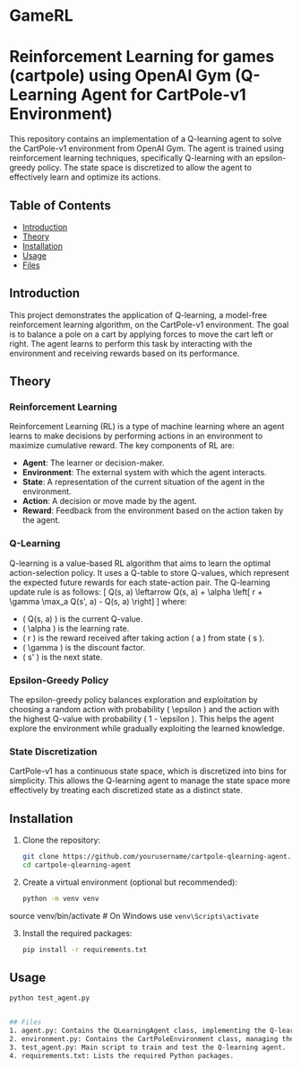 # GameRL


# Reinforcement Learning for games (cartpole) using OpenAI Gym (Q-Learning Agent for CartPole-v1 Environment)

This repository contains an implementation of a Q-learning agent to solve the CartPole-v1 environment from OpenAI Gym. The agent is trained using reinforcement learning techniques, specifically Q-learning with an epsilon-greedy policy. The state space is discretized to allow the agent to effectively learn and optimize its actions.

## Table of Contents
- [Introduction](#introduction)
- [Theory](#theory)
- [Installation](#installation)
- [Usage](#usage)
- [Files](#files)

## Introduction
This project demonstrates the application of Q-learning, a model-free reinforcement learning algorithm, on the CartPole-v1 environment. The goal is to balance a pole on a cart by applying forces to move the cart left or right. The agent learns to perform this task by interacting with the environment and receiving rewards based on its performance.

## Theory
### Reinforcement Learning
Reinforcement Learning (RL) is a type of machine learning where an agent learns to make decisions by performing actions in an environment to maximize cumulative reward. The key components of RL are:
- **Agent**: The learner or decision-maker.
- **Environment**: The external system with which the agent interacts.
- **State**: A representation of the current situation of the agent in the environment.
- **Action**: A decision or move made by the agent.
- **Reward**: Feedback from the environment based on the action taken by the agent.

### Q-Learning
Q-learning is a value-based RL algorithm that aims to learn the optimal action-selection policy. It uses a Q-table to store Q-values, which represent the expected future rewards for each state-action pair. The Q-learning update rule is as follows:
\[ Q(s, a) \leftarrow Q(s, a) + \alpha \left[ r + \gamma \max_a Q(s', a) - Q(s, a) \right] \]
where:
- \( Q(s, a) \) is the current Q-value.
- \( \alpha \) is the learning rate.
- \( r \) is the reward received after taking action \( a \) from state \( s \).
- \( \gamma \) is the discount factor.
- \( s' \) is the next state.

### Epsilon-Greedy Policy
The epsilon-greedy policy balances exploration and exploitation by choosing a random action with probability \( \epsilon \) and the action with the highest Q-value with probability \( 1 - \epsilon \). This helps the agent explore the environment while gradually exploiting the learned knowledge.

### State Discretization
CartPole-v1 has a continuous state space, which is discretized into bins for simplicity. This allows the Q-learning agent to manage the state space more effectively by treating each discretized state as a distinct state.

## Installation
1. Clone the repository:
   ```bash
   git clone https://github.com/yourusername/cartpole-qlearning-agent.git
   cd cartpole-qlearning-agent
2. Create a virtual environment (optional but recommended):
   ```bash
   python -m venv venv
source venv/bin/activate  # On Windows use `venv\Scripts\activate`

3. Install the required packages:
   ```bash
   pip install -r requirements.txt

## Usage
```bash
python test_agent.py


## Files
1. agent.py: Contains the QLearningAgent class, implementing the Q-learning algorithm.
2. environment.py: Contains the CartPoleEnvironment class, managing the interaction with the CartPole-v1 environment and state discretization.
3. test_agent.py: Main script to train and test the Q-learning agent.
4. requirements.txt: Lists the required Python packages.

